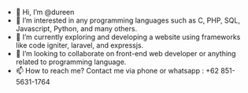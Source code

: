 - 👋 Hi, I’m @dureen
- 👀 I’m interested in any programming languages such as C, PHP, SQL, Javascript, Python, and many others. 
- 🌱 I’m currently exploring and developing a website using frameworks like code igniter, laravel, and expressjs.
- 💞️ I’m looking to collaborate on front-end web developer or anything related to programming language.
- 📫 How to reach me? Contact me via phone or whatsapp : +62 851-5631-1764
<!---
dureen/dureen is a ✨ special ✨ repository because its `README.md` (this file) appears on your GitHub profile.
You can click the Preview link to take a look at your changes.
--->
